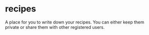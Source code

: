 # recipes
A place for you to write down your recipes. You can either keep them private or share them with other registered users.
